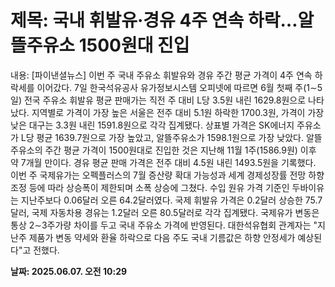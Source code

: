 # **제목: 국내 휘발유·경유 4주 연속 하락…알뜰주유소 1500원대 진입**

  내용: [파이낸셜뉴스] 이번 주 국내 주유소 휘발유와 경유 주간 평균 가격이 4주 연속 하락세를 이어갔다.    7일 한국석유공사 유가정보시스템 오피넷에 따르면 6월 첫째 주(1∼5일) 전국 주유소 휘발유 평균 판매가는 직전 주 대비 L당 3.5원 내린 1629.8원으로 나타났다.    지역별로 가격이 가장 높은 서울은 전주 대비 5.1원 하락한 1700.3원, 가격이 가장 낮은 대구는 3.3원 내린 1591.8원으로 각각 집계됐다.    상표별 가격은 SK에너지 주유소가 L당 평균 1639.7원으로 가장 높았고, 알뜰주유소가 1598.1원으로 가장 낮았다. 알뜰 주유소의 주간 평균 가격이 1500원대로 진입한 것은 지난해 11월 1주(1586.9원) 이후 약 7개월 만이다.    경유 평균 판매 가격은 전주 대비 4.5원 내린 1493.5원을 기록했다.    이번 주 국제유가는 오펙플러스의 7월 증산량 확대 가능성과 세계 경제성장률 전망 하향 조정 등에 따라 상승폭이 제한되며 소폭 상승에 그쳤다.    수입 원유 가격 기준인 두바이유는 지난주보다 0.06달러 오른 64.2달러였다. 국제 휘발유 가격은 0.2달러 상승한 75.7달러, 국제 자동차용 경유는 1.2달러 오른 80.5달러로 각각 집계됐다. 국제유가 변동은 통상 2∼3주가량 차이를 두고 국내 주유소 가격에 반영된다.    대한석유협회 관계자는 "지난주 제품가 변동 약세와 환율 하락으로 다음 주도 국내 기름값은 하향 안정세가 예상된다"고 전했다.

  **날짜: 2025.06.07. 오전 10:29**
